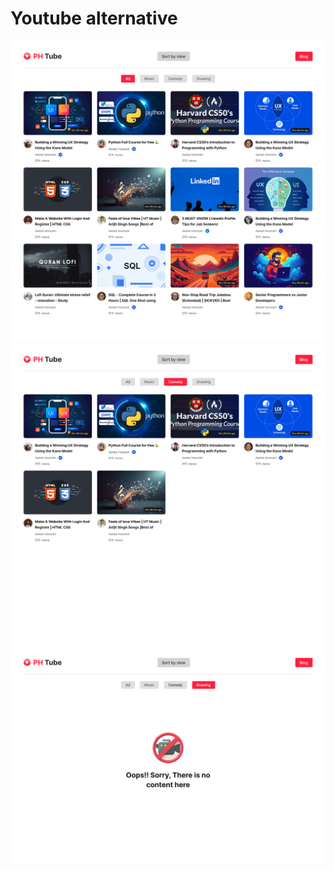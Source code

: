 # Youtube alternative
<img src="./design/Frame 1.png" alt="">
 <br>
<img src="./design/Frame 2.png" alt="">
 <br>
 <img src="./design/Frame 3.png" alt="">
